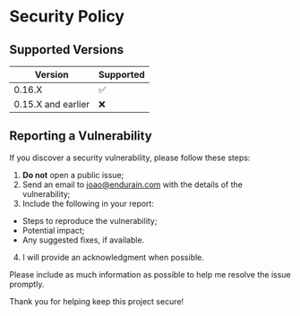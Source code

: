 # Security Policy

## Supported Versions

| Version | Supported          |
| ------- | ------------------ |
| 0.16.X   | :white_check_mark: |
| 0.15.X and earlier   | :x:                |

## Reporting a Vulnerability

If you discover a security vulnerability, please follow these steps:

1. **Do not** open a public issue;
2. Send an email to joao@endurain.com with the details of the vulnerability;
3. Include the following in your report:
- Steps to reproduce the vulnerability;
- Potential impact;
- Any suggested fixes, if available.
4. I will provide an acknowledgment when possible.

Please include as much information as possible to help me resolve the issue promptly.

Thank you for helping keep this project secure!
